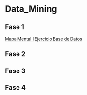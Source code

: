 # Data_Mining
## Fase 1
  [Mapa Mental I](https://github.com/ReginaMb/Data_Mining/blob/main/MapaMental_1_%7B1851448%7D.pdf)
  [Ejercicio Base de Datos](https://github.com/CesarDominguez27/Mineria_de_datos/blob/main/Equipo_1-Ejercicio%20base%20de%20datos.pdf)
## Fase 2
## Fase 3
## Fase 4
